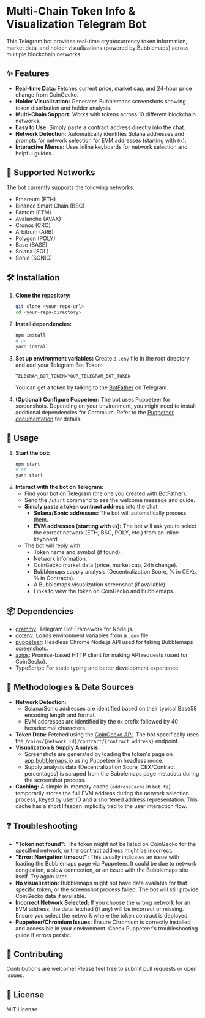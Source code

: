 # Multi-Chain Token Info & Visualization Telegram Bot

This Telegram bot provides real-time cryptocurrency token information, market data, and holder visualizations (powered by Bubblemaps) across multiple blockchain networks.

## ✨ Features

*   **Real-time Data:** Fetches current price, market cap, and 24-hour price change from CoinGecko.
*   **Holder Visualization:** Generates Bubblemaps screenshots showing token distribution and holder analysis.
*   **Multi-Chain Support:** Works with tokens across 10 different blockchain networks.
*   **Easy to Use:** Simply paste a contract address directly into the chat.
*   **Network Detection:** Automatically identifies Solana addresses and prompts for network selection for EVM addresses (starting with `0x`).
*   **Interactive Menus:** Uses inline keyboards for network selection and helpful guides.

## 🔗 Supported Networks

The bot currently supports the following networks:

*   Ethereum (ETH)
*   Binance Smart Chain (BSC)
*   Fantom (FTM)
*   Avalanche (AVAX)
*   Cronos (CRO)
*   Arbitrum (ARB)
*   Polygon (POLY)
*   Base (BASE)
*   Solana (SOL)
*   Sonic (SONIC)

## 🛠️ Installation

1.  **Clone the repository:**
    ```bash
    git clone <your-repo-url>
    cd <your-repo-directory>
    ```
2.  **Install dependencies:**
    ```bash
    npm install
    # or
    yarn install
    ```
3.  **Set up environment variables:**
    Create a `.env` file in the root directory and add your Telegram Bot Token:
    ```env
    TELEGRAM_BOT_TOKEN=YOUR_TELEGRAM_BOT_TOKEN
    ```
    You can get a token by talking to the [BotFather](https://t.me/BotFather) on Telegram.

4.  **(Optional) Configure Puppeteer:** The bot uses Puppeteer for screenshots. Depending on your environment, you might need to install additional dependencies for Chromium. Refer to the [Puppeteer documentation](https://pptr.dev/troubleshooting) for details.

## 🚀 Usage

1.  **Start the bot:**
    ```bash
    npm start
    # or
    yarn start
    ```
2.  **Interact with the bot on Telegram:**
    *   Find your bot on Telegram (the one you created with BotFather).
    *   Send the `/start` command to see the welcome message and guide.
    *   **Simply paste a token contract address** into the chat.
        *   **Solana/Sonic addresses:** The bot will automatically process them.
        *   **EVM addresses (starting with `0x`):** The bot will ask you to select the correct network (ETH, BSC, POLY, etc.) from an inline keyboard.
    *   The bot will reply with:
        *   Token name and symbol (if found).
        *   Network information.
        *   CoinGecko market data (price, market cap, 24h change).
        *   Bubblemaps supply analysis (Decentralization Score, % in CEXs, % in Contracts).
        *   A Bubblemaps visualization screenshot (if available).
        *   Links to view the token on CoinGecko and Bubblemaps.

## 📦 Dependencies

*   [grammy](https://grammy.dev/): Telegram Bot Framework for Node.js.
*   [dotenv](https://github.com/motdotla/dotenv): Loads environment variables from a `.env` file.
*   [puppeteer](https://pptr.dev/): Headless Chrome Node.js API used for taking Bubblemaps screenshots.
*   [axios](https://axios-http.com/): Promise-based HTTP client for making API requests (used for CoinGecko).
*   TypeScript: For static typing and better development experience.

## 🔬 Methodologies & Data Sources

*   **Network Detection:**
    *   Solana/Sonic addresses are identified based on their typical Base58 encoding length and format.
    *   EVM addresses are identified by the `0x` prefix followed by 40 hexadecimal characters.
*   **Token Data:** Fetched using the [CoinGecko API](https://www.coingecko.com/en/api). The bot specifically uses the `/coins/{network_id}/contract/{contract_address}` endpoint.
*   **Visualization & Supply Analysis:**
    *   Screenshots are generated by loading the token's page on [app.bubblemaps.io](https://app.bubblemaps.io/) using Puppeteer in headless mode.
    *   Supply analysis data (Decentralization Score, CEX/Contract percentages) is scraped from the Bubblemaps page metadata during the screenshot process.
*   **Caching:** A simple in-memory cache (`addressCache` in `bot.ts`) temporarily stores the full EVM address during the network selection process, keyed by user ID and a shortened address representation. This cache has a short lifespan implicitly tied to the user interaction flow.

## ❓ Troubleshooting

*   **"Token not found":** The token might not be listed on CoinGecko for the specified network, or the contract address might be incorrect.
*   **"Error: Navigation timeout":** This usually indicates an issue with loading the Bubblemaps page via Puppeteer. It could be due to network congestion, a slow connection, or an issue with the Bubblemaps site itself. Try again later.
*   **No visualization:** Bubblemaps might not have data available for that specific token, or the screenshot process failed. The bot will still provide CoinGecko data if available.
*   **Incorrect Network Selected:** If you choose the wrong network for an EVM address, the data fetched (if any) will be incorrect or missing. Ensure you select the network where the token contract is deployed.
*   **Puppeteer/Chromium Issues:** Ensure Chromium is correctly installed and accessible in your environment. Check Puppeteer's troubleshooting guide if errors persist.

## 🤝 Contributing

Contributions are welcome! Please feel free to submit pull requests or open issues.

## 📜 License

MIT License
